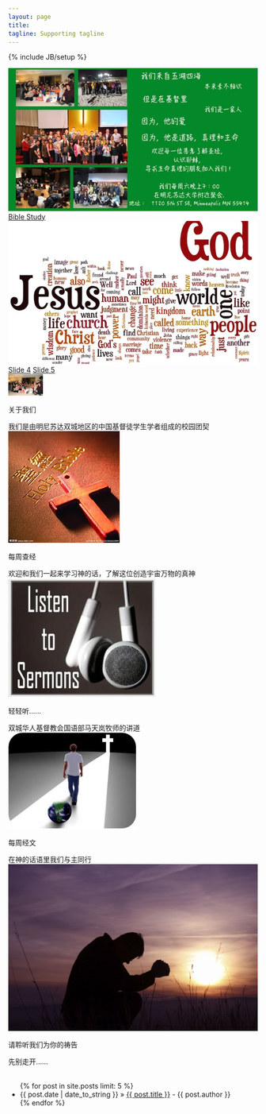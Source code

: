 ```yaml
---
layout: page
title:   
tagline: Supporting tagline
---
```

{% include JB/setup %}

<head>
    <link href="themes/2/js-image-slider.css" rel="stylesheet" type="text/css" />
    <script src="themes/2/js-image-slider.js" type="text/javascript"></script>
</head>

<div id="sliderFrame">
  <div id="slider">
    <a href="https://www.facebook.com/groups/564531400284272/" target="_blank">
      <img src="images/slider-1-about-us.jpg" alt="" />
    </a>
    <a class="lazyImage" href="images/slider-2-bible-study.jpg" title="">Bible Study</a>
    <a href="http://www.tcccc.org/zh-hant/sermon_mand" target="_blank">
      <img src="images/sermon2.jpg" alt="请点击图片进入讲道" />
    </a>
    <a class="lazyImage" href="images/weekly-verse.jpg" title="">Slide 4</a>
    <a class="lazyImage" href="images/prayer.jpg" title="">Slide 5</a>
  </div>
  <div id="biblestudy" style="display: none;">
    Join our Weekly Bible Study @<a href="https://www.google.com/maps/place/1120+5th+St+SE,+Minneapolis,+MN+55414/@44.9824569,-93.238446,17z/dat\
  a=!3m1!4b1!4m2!3m1!1s0x52b32d0d867d49b7:0xfb1c35546f49c8f6?hl=en">CRU House</a>. Need a ride? Feel free to email to nlf.campus@gmail.com or contact Yang Shuo @ 952-297-6289
  </div>

  <div id="sermon" style="display: none;">
    请点击<a href="http://www.tcccc.org/zh-hant/sermon_mand">这里</a>聆听马牧师的讲道
  </div>

  <!--thumbnails-->
  <div id="thumbs">
    <div class="thumb">
      <div class="frame"><img src="images/christmas-thumb.jpg" /></div>
      <div class="thumb-content"><p>关于我们</p>我们是由明尼苏达双城地区的中国基督徒学生学者组成的校园团契</div>
      <div style="clear:both;"></div>
    </div>
    <div class="thumb">
      <div class="frame"><img src="images/Bible.jpg" /></div>
      <div class="thumb-content"><p>每周查经</p>欢迎和我们一起来学习神的话，了解这位创造宇宙万物的真神</div>
      <div style="clear:both;"></div>
    </div>
    <div class="thumb">
      <div class="frame"><img src="images/listen-to-sermons.jpg" /></div>
      <div class="thumb-content"><p>轻轻听......</p>双城华人基督教会国语部马天岚牧师的讲道</div>
      <div style="clear:both;"></div>
    </div>
    <div class="thumb">
      <div class="frame"><img src="images/walking-with-god.jpg" /></div>
      <div class="thumb-content"><p>每周经文</p>在神的话语里我们与主同行</div>
      <div style="clear:both;"></div>
    </div>
	<div class="thumb">
	  <div class="frame"><img src="images/praying.jpg" /></div>
      <div class="thumb-content"><p>请聆听我们为你的祷告</p>先别走开......</div>
      <div style="clear:both;"></div>
    </div>
	
  </div>
  <!--clear above float:left elements. It is required if above #slider is styled as float:left. -->
  <div style="clear:both;height:0;"></div>
  </br>
</div>

<ul class="posts">
  {% for post in site.posts limit: 5 %}
  <li><span>{{ post.date | date_to_string }}</span> &raquo; <a href="{{ BASE_PATH }}{{ post.url }}">{{ post.title }}</a>
  <span> - {{ post.author }}</span></li>
  {% endfor %}
</ul>
